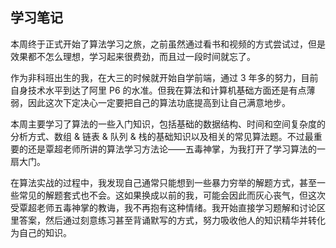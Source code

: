 ## 学习笔记

本周终于正式开始了算法学习之旅，之前虽然通过看书和视频的方式尝试过，但是效果都不怎么理想，学习起来很费劲，而且过一段时间就忘了。

作为非科班出生的我，在大三的时候就开始自学前端，通过 3 年多的努力，目前自身技术水平到达了阿里 P6 的水准。但我在算法和计算机基础方面还是有点薄弱，因此这次下定决心一定要把自己的算法功底提高到让自己满意地步。

本周主要学习了算法的一些入门知识，包括基础的数据结构、时间和空间复杂度的分析方式、数组 & 链表 & 队列 & 栈的基础知识以及相关的常见算法题。不过最重要的还是覃超老师所讲的算法学习方法论——五毒神掌，为我打开了学习算法的一扇大门。

在算法实战的过程中，我发现自己通常只能想到一些暴力穷举的解题方式，甚至一些常见的解题套式也不会。这如果换成以前的我，可能会因此而灰心丧气，但这次受覃超老师五毒神掌的教诲，我不再抱有这种情绪。我开始直接学习题解和讨论区里答案，然后通过刻意练习甚至背诵默写的方式，努力吸收他人的知识精华并转化为自己的知识。
